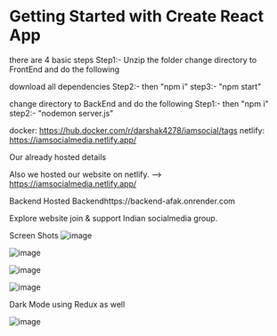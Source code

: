 # Getting Started with Create React App


there are 4 basic steps
Step1:- Unzip the folder
change directory to FrontEnd and do the following

download all dependencies
Step2:- then "npm i"
step3:- "npm start"

change directory to BackEnd and do the following
Step1:- then "npm i"
step2:- "nodemon server.js"

docker: https://hub.docker.com/r/darshak4278/iamsocial/tags
netlify: https://iamsocialmedia.netlify.app/




Our already hosted details

Also we hosted our website on netlify.
--> https://iamsocialmedia.netlify.app/

Backend
Hosted Backendhttps://backend-afak.onrender.com


Explore website join & support Indian socialmedia group.

Screen Shots
![image](https://github.com/fighter-aj07/iAmSocialMedia/assets/93673079/744f21ed-7159-4266-a7db-78071abd1cef)

![image](https://github.com/fighter-aj07/iAmSocialMedia/assets/93673079/13a8cfff-8b64-4f65-989e-1f826483c409)

![image](https://github.com/fighter-aj07/iAmSocialMedia/assets/93673079/0e002159-4e7b-42c4-9def-afcd5e150052)

![image](https://github.com/fighter-aj07/iAmSocialMedia/assets/93673079/1c9ed737-7c5c-4b14-8726-54a4c7910dc5)

Dark Mode using Redux as well

![image](https://github.com/fighter-aj07/iAmSocialMedia/assets/93673079/bb49e24a-19a3-4215-9a29-4d14d45b9243)








